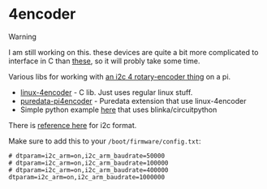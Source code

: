 # 4encoder

> [!WARNING]  
> I am still working on this. these devices are quite a bit more complicated to interface in C than [these](https://github.com/konsumer/8encoder/), so it will probly take some time.

Various libs for working with [an i2c 4 rotary-encoder thing](https://www.adafruit.com/product/5752) on a pi.

- [linux-4encoder](linux-4encoder) - C lib. Just uses regular linux stuff.
- [puredata-pi4encoder](puredata-pi4encoder) - Puredata extension that use linux-4encoder
- Simple python example [here](https://github.com/konsumer/4encoder/blob/main/demo.py) that uses blinka/circuitpython

There is [reference here](https://learn.adafruit.com/adafruit-seesaw-atsamd09-breakout/reading-and-writing-data) for i2c format.

Make sure to add this to your `/boot/firmware/config.txt`:

```
# dtparam=i2c_arm=on,i2c_arm_baudrate=50000
# dtparam=i2c_arm=on,i2c_arm_baudrate=100000
# dtparam=i2c_arm=on,i2c_arm_baudrate=400000
dtparam=i2c_arm=on,i2c_arm_baudrate=1000000
```

